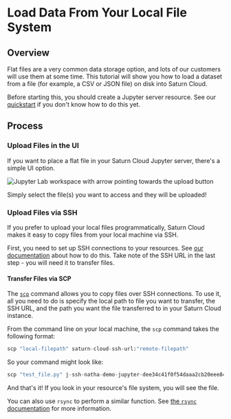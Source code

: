 # Load Data From Your Local File System
## Overview
Flat files are a very common data storage option, and lots of our customers will use them at some time. This tutorial will show you how to load a dataset from a file (for example, a CSV or JSON file) on disk into Saturn Cloud.

Before starting this, you should create a Jupyter server resource. See our [quickstart](https://saturncloud.io/docs/start_in_ten/) if you don't know how to do this yet.

## Process

### Upload Files in the UI
If you want to place a flat file in your Saturn Cloud Jupyter server, there's a simple UI option. 

![Jupyter Lab workspace with arrow pointing towards the upload button](https://saturn-public-assets.s3.us-east-2.amazonaws.com/example-resources/local-file-upload-arrow.png "doc-image")

Simply select the file(s) you want to access and they will be uploaded!

### Upload Files via SSH
If you prefer to upload your local files programmatically, Saturn Cloud makes it easy to copy files from your local machine via SSH.

First, you need to set up SSH connections to your resources. See [our documentation](https://saturncloud.io/docs/using-saturn-cloud/ide_ssh/) about how to do this. Take note of the SSH URL in the last step - you will need it to transfer files.

#### Transfer Files via SCP

The [`scp`](https://linux.die.net/man/1/scp) command allows you to copy files over SSH connections. To use it, all you need to do is specify the local path to file you want to transfer, the SSH URL, and the path you want the file transferred to in your Saturn Cloud instance.

From the command line on your local machine, the `scp` command takes the following format:


```python
scp "local-filepath" saturn-cloud-ssh-url:"remote-filepath"
```

So your command might look like:


```python
scp "test_file.py" j-ssh-natha-demo-jupyter-dee34c41f0f54daaa2cb20eee84ec28f@ssh.community.saturnenterprise.io:"project/scripts/"
```

And that's it! If you look in your resource's file system, you will see the file.

You can also use `rsync` to perform a similar function. See [the `rsync` documentation](https://linux.die.net/man/1/rsync) for more information.
